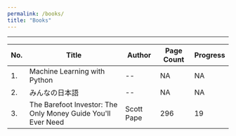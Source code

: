 ```yaml
---
permalink: /books/
title: "Books"
---
```


---

| No. | Title | Author | Page Count | Progress |
|-----|-------|--------|------------|----------|
|1. | Machine Learning with Python | -- | NA | NA |
|2. | みんなの日本語 | -- | NA | NA |
|3. | The Barefoot Investor: The Only Money Guide You'll Ever Need | Scott Pape | 296 | 19 |
